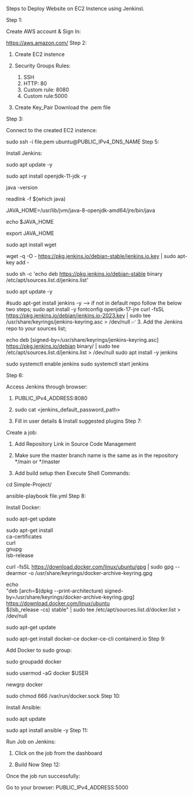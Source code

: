 Steps to Deploy Website on EC2 Instence using Jenkins\

Step 1:

Create AWS account & Sign In:

https://aws.amazon.com/
Step 2:

1. Create EC2 instence

2. Security Groups Rules:
    1. SSH
    2. HTTP: 80
    3. Custom rule: 8080
    4. Custom rule:5000

3. Create Key_Pair
    Download the .pem file

Step 3:

Connect to the created EC2 instence:

sudo ssh -i file.pem ubuntu@PUBLIC_IPv4_DNS_NAME
Step 5:

Install Jenkins:

sudo apt update -y

sudo apt install openjdk-11-jdk -y

java -version

readlink -f $(which java)

JAVA_HOME=/usr/lib/jvm/java-8-openjdk-amd64/jre/bin/java

echo $JAVA_HOME

export JAVA_HOME

sudo apt install wget 

wget -q -O - https://pkg.jenkins.io/debian-stable/jenkins.io.key | sudo apt-key add -

sudo sh -c 'echo deb https://pkg.jenkins.io/debian-stable binary /etc/apt/sources.list.d/jenkins.list'

sudo apt update -y 

#sudo apt-get install jenkins -y --> if not in default repo follow the below two steps;
sudo apt install -y fontconfig openjdk-17-jre
curl -fsSL https://pkg.jenkins.io/debian/jenkins.io-2023.key | sudo tee \
  /usr/share/keyrings/jenkins-keyring.asc > /dev/null
✅ 3. Add the Jenkins repo to your sources list;

echo deb [signed-by=/usr/share/keyrings/jenkins-keyring.asc] \
  https://pkg.jenkins.io/debian binary/ | sudo tee \
  /etc/apt/sources.list.d/jenkins.list > /dev/null
sudo apt install -y jenkins

sudo systemctl enable jenkins
sudo systemctl start jenkins



Step 6:

Access Jenkins through browser:

  1. PUBLIC_IPv4_ADDRESS:8080

  2. sudo cat <jenkins_default_password_path>

  3. Fill in user details & Install suggested plugins
Step 7:

Create a job:

  1. Add Repository Link in Source Code Management

  2. Make sure the master branch name is the same as in the repository */main  or */master

  3. Add build setup then Execute Shell 
Commands:

cd Simple-Project/

ansible-playbook file.yml
Step 8:

Install Docker:

sudo apt-get update

sudo apt-get install \
    ca-certificates \
    curl \
    gnupg \
    lsb-release

curl -fsSL https://download.docker.com/linux/ubuntu/gpg | sudo gpg --dearmor -o /usr/share/keyrings/docker-archive-keyring.gpg

echo \
  "deb [arch=$(dpkg --print-architecture) signed-by=/usr/share/keyrings/docker-archive-keyring.gpg] https://download.docker.com/linux/ubuntu \
  $(lsb_release -cs) stable" | sudo tee /etc/apt/sources.list.d/docker.list > /dev/null

sudo apt-get update

sudo apt-get install docker-ce docker-ce-cli containerd.io
Step 9:

Add Docker to sudo group:

sudo groupadd docker

sudo usermod -aG docker $USER

newgrp docker 

sudo chmod 666 /var/run/docker.sock
Step 10:

Install Ansible:

sudo apt update

sudo apt install ansible -y
Step 11:

Run Job on Jenkins:

  1. Click on the job from the dashboard

  2. Build Now
Step 12:

Once the job run successfully:

Go to your browser: PUBLIC_IPv4_ADDRESS:5000
